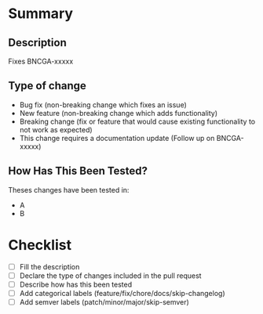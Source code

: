 # Summary
<!-- If this is not ready to be reviewed create a draft pull request -->

## Description

Fixes BNCGA-xxxxx

<!-- Include a summary of the change and which issue is fixed -->

## Type of change

<!-- These are only examples you can change these however it fits -->

- Bug fix (non-breaking change which fixes an issue)
- New feature (non-breaking change which adds functionality)
- Breaking change (fix or feature that would cause existing functionality to not work as expected)
- This change requires a documentation update (Follow up on BNCGA-xxxxx)

## How Has This Been Tested?

<!-- Describe the tests that you ran to verify your changes. Provide instructions to reproduce -->

Theses changes have been tested in:
- A
- B

<!-- Fill the checklist before opening the pull request -->
# Checklist
- [ ] Fill the description
- [ ] Declare the type of changes included in the pull request
- [ ] Describe how has this been tested
- [ ] Add categorical labels (feature/fix/chore/docs/skip-changelog)
- [ ] Add semver labels (patch/minor/major/skip-semver)
